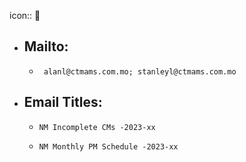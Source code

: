 icon:: 📧

- ## Mailto:
	- ```
	   alanl@ctmams.com.mo; stanleyl@ctmams.com.mo
	  ```
- ## Email Titles:
	- ```
	  NM Incomplete CMs -2023-xx
	  ```
	- ```
	  NM Monthly PM Schedule -2023-xx
	  ```